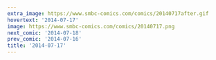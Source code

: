 ```yaml
---
extra_image: https://www.smbc-comics.com/comics/20140717after.gif
hovertext: '2014-07-17'
image: https://www.smbc-comics.com/comics/20140717.png
next_comic: '2014-07-18'
prev_comic: '2014-07-16'
title: '2014-07-17'
---
```


